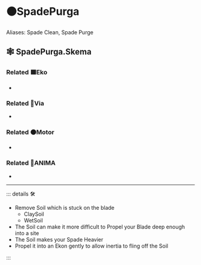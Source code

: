 # 🟠<motor>SpadePurga</motor>

Aliases: Spade Clean, Spade Purge

## 🕸 SpadePurga.Skema

### Related 🟩<ekos>Eko</ekos>

-

### Related 🔻<via>Via</via>

-

### Related 🟠<motor>Motor</motor>

-

### Related 💜<anima>ANIMA</anima>

-

---

<!-- =================================================== -->
<!-- =================================================== -->
<!-- =================================================== -->
<!-- =================================================== -->
<!-- =================================================== -->
::: details 🛠

- Remove Soil which is stuck on the blade
    - ClaySoil
    - WetSoil
- The Soil can make it more difficult to Propel your Blade deep enough into a site
- The Soil makes your Spade Heavier
- Propel it into an Ekon gently to allow inertia to fling off the Soil

:::
